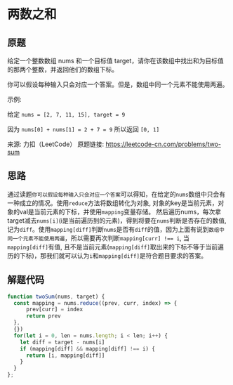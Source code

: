 # 两数之和

## 原题

给定一个整数数组 nums 和一个目标值 target，请你在该数组中找出和为目标值的那两个整数，并返回他们的数组下标。

你可以假设每种输入只会对应一个答案。但是，数组中同一个元素不能使用两遍。

示例:

给定 `nums = [2, 7, 11, 15], target = 9`

因为 `nums[0] + nums[1] = 2 + 7 = 9`
所以返回 `[0, 1]`

来源: 力扣（LeetCode）
原题链接: https://leetcode-cn.com/problems/two-sum

## 思路

通过读题`你可以假设每种输入只会对应一个答案`可以得知，在给定的`nums`数组中只会有一种成立的情况。使用`reduce`方法将数组转化为对象,  对象的key是当前元素，对象的val是当前元素的下标，并使用`mapping`变量存储。
然后遍历nums，每次拿target减去`nums[i]`(i是当前遍历到的元素)，得到将要在`nums`判断是否存在的数值, 记为`diff`。使用`mapping[diff]`判断`nums`是否有`diff`的值，因为上面有说到`数组中同一个元素不能使用两遍`，所以需要再次判断`mapping[curr] !== i`,
当`mapping[diff]`有值, 且不是当前元素(`mapping[diff]`取出来的下标不等于当前遍历的下标)，那我们就可以认为`i`和`mapping[diff]`是符合题目要求的答案。

## 解题代码
```js
function twoSum(nums, target) {
  const mapping = nums.reduce((prev, curr, index) => {
      prev[curr] = index
      return prev
  },
  {})
  for(let i = 0, len = nums.length; i < len; i++) {
    let diff = target - nums[i]
    if (mapping[diff] && mapping[diff] !== i) {
      return [i, mapping[diff]]
    }
  }
};
```
